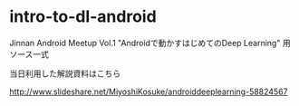 # intro-to-dl-android
Jinnan Android Meetup Vol.1 "Androidで動かすはじめてのDeep Learning" 用ソース一式

当日利用した解説資料はこちら

http://www.slideshare.net/MiyoshiKosuke/androiddeeplearning-58824567


